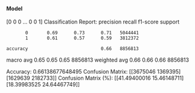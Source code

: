 #### Model
[0 0 0 ... 0 0 1]
Classification Report:
              precision    recall  f1-score   support

           0       0.69      0.73      0.71   5044441
           1       0.61      0.57      0.59   3812372

    accuracy                           0.66   8856813
   macro avg       0.65      0.65      0.65   8856813
weighted avg       0.66      0.66      0.66   8856813

Accuracy: 0.66138677648495
Confusion Matrix:
[[3675046 1369395]
 [1629639 2182733]]
Confusion Matrix (%):
[[41.49400016 15.46148711]
 [18.39983525 24.64467749]]
